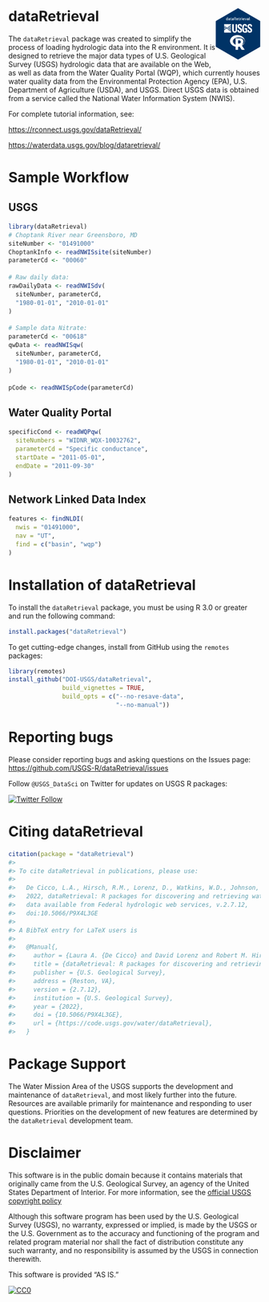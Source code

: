 # dataRetrieval <img src="man/figures/hex_logo.png" class="logo"  alt="dataRetrieval" style="width:90px;height:auto;" align="right" />

The `dataRetrieval` package was created to simplify the process of
loading hydrologic data into the R environment. It is designed to
retrieve the major data types of U.S. Geological Survey (USGS)
hydrologic data that are available on the Web, as well as data from the
Water Quality Portal (WQP), which currently houses water quality data
from the Environmental Protection Agency (EPA), U.S. Department of
Agriculture (USDA), and USGS. Direct USGS data is obtained from a
service called the National Water Information System (NWIS).

For complete tutorial information, see:

<https://rconnect.usgs.gov/dataRetrieval/>

<https://waterdata.usgs.gov/blog/dataretrieval/>

# Sample Workflow

## USGS

``` r
library(dataRetrieval)
# Choptank River near Greensboro, MD
siteNumber <- "01491000"
ChoptankInfo <- readNWISsite(siteNumber)
parameterCd <- "00060"

# Raw daily data:
rawDailyData <- readNWISdv(
  siteNumber, parameterCd,
  "1980-01-01", "2010-01-01"
)

# Sample data Nitrate:
parameterCd <- "00618"
qwData <- readNWISqw(
  siteNumber, parameterCd,
  "1980-01-01", "2010-01-01"
)

pCode <- readNWISpCode(parameterCd)
```

## Water Quality Portal

``` r
specificCond <- readWQPqw(
  siteNumbers = "WIDNR_WQX-10032762",
  parameterCd = "Specific conductance",
  startDate = "2011-05-01",
  endDate = "2011-09-30"
)
```

## Network Linked Data Index

``` r
features <- findNLDI(
  nwis = "01491000",
  nav = "UT",
  find = c("basin", "wqp")
)
```

# Installation of dataRetrieval

To install the `dataRetrieval` package, you must be using R 3.0 or
greater and run the following command:

``` r
install.packages("dataRetrieval")
```

To get cutting-edge changes, install from GitHub using the `remotes`
packages:

``` r
library(remotes)
install_github("DOI-USGS/dataRetrieval",
               build_vignettes = TRUE, 
               build_opts = c("--no-resave-data",
                              "--no-manual"))
```

# Reporting bugs

Please consider reporting bugs and asking questions on the Issues page:
<https://github.com/USGS-R/dataRetrieval/issues>

Follow `@USGS_DataSci` on Twitter for updates on USGS R packages:

[![Twitter
Follow](https://img.shields.io/twitter/follow/USGS_DataSci.svg?style=social&label=Follow%20USGS_R)](https://twitter.com/USGS_DataSci)

# Citing dataRetrieval

``` r
citation(package = "dataRetrieval")
#> 
#> To cite dataRetrieval in publications, please use:
#> 
#>   De Cicco, L.A., Hirsch, R.M., Lorenz, D., Watkins, W.D., Johnson, M.,
#>   2022, dataRetrieval: R packages for discovering and retrieving water
#>   data available from Federal hydrologic web services, v.2.7.12,
#>   doi:10.5066/P9X4L3GE
#> 
#> A BibTeX entry for LaTeX users is
#> 
#>   @Manual{,
#>     author = {Laura A. {De Cicco} and David Lorenz and Robert M. Hirsch and William Watkins and Mike Johnson},
#>     title = {dataRetrieval: R packages for discovering and retrieving water data available from U.S. federal hydrologic web services},
#>     publisher = {U.S. Geological Survey},
#>     address = {Reston, VA},
#>     version = {2.7.12},
#>     institution = {U.S. Geological Survey},
#>     year = {2022},
#>     doi = {10.5066/P9X4L3GE},
#>     url = {https://code.usgs.gov/water/dataRetrieval},
#>   }
```

# Package Support

The Water Mission Area of the USGS supports the development and
maintenance of `dataRetrieval`, and most likely further into the future.
Resources are available primarily for maintenance and responding to user
questions. Priorities on the development of new features are determined
by the `dataRetrieval` development team.

# Disclaimer

This software is in the public domain because it contains materials that
originally came from the U.S. Geological Survey, an agency of the United
States Department of Interior. For more information, see the [official
USGS copyright
policy](https://www2.usgs.gov/visual-id/credit_usgs.html#copyright)

Although this software program has been used by the U.S. Geological
Survey (USGS), no warranty, expressed or implied, is made by the USGS or
the U.S. Government as to the accuracy and functioning of the program
and related program material nor shall the fact of distribution
constitute any such warranty, and no responsibility is assumed by the
USGS in connection therewith.

This software is provided “AS IS.”

[![CC0](http://i.creativecommons.org/p/zero/1.0/88x31.png)](http://creativecommons.org/publicdomain/zero/1.0/)
